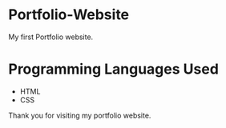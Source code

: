 # Portfolio-Website
My first Portfolio website.

# Programming Languages Used
- HTML
- CSS

Thank you for visiting my portfolio website.
